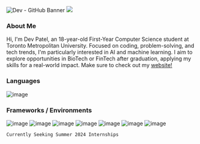 
<!--
**devp19/devp19** is a ✨ _special_ ✨ repository because its `README.md` (this file) appears on your GitHub profile.

Here are some ideas to get you started:

- 🔭 I’m currently working on ...
- 🌱 I’m currently learning ...
- 👯 I’m looking to collaborate on ...
- 🤔 I’m looking for help with ...
- 💬 Ask me about ...
- 📫 How to reach me: ...
- 😄 Pronouns: ...
- ⚡ Fun fact: ...
-->
![Dev - GitHub Banner](https://github.com/devp19/devp19/assets/146687531/421a5f8b-1057-488a-9b6b-5724e4ccb2e2)
![](https://komarev.com/ghpvc/?username=devp19&style=for-the-badge&color=c7bfaf)


### About Me
Hi, I'm Dev Patel, an 18-year-old First-Year Computer Science student at Toronto Metropolitan University. Focused on coding, problem-solving, and tech trends, I'm particularly interested in AI and machine learning. I aim to explore opportunities in BioTech or FinTech after graduation, applying my skills for a real-world impact. Make sure to check out my [website!](https://devp19.netlify.app)

### Languages

![image](https://img.shields.io/badge/Python-c9c1b2?style=for-the-badge&logo=python&logoColor=white)


### Frameworks / Environments
![image](https://img.shields.io/badge/Bootstrap%205-c9c1b2?style=for-the-badge&logo=bootstrap&logoColor=white) 
![image](https://img.shields.io/badge/Node%20js-c9c1b2?style=for-the-badge&logo=nodedotjs&logoColor=white)
![image](https://img.shields.io/badge/Jupyter-c9c1b2.svg?&style=for-the-badge&logo=Jupyter&logoColor=white)
![image](https://img.shields.io/badge/npm-c9c1b2?style=for-the-badge&logo=npm&logoColor=white)
![image](https://img.shields.io/badge/Discord.js-c9c1b2?style=for-the-badge&logo=discord&logoColor=white)
![image](https://img.shields.io/badge/VSCode-c9c1b2?style=for-the-badge&logo=visual%20studio%20code&logoColor=white)
![image](https://img.shields.io/badge/Spyder-c9c1b2?style=for-the-badge&logo=spyder%20ide&logoColor=white)

```
Currently Seeking Summer 2024 Internships
```
